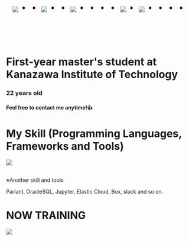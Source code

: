 <div align="center">
    <h1>
        <img src="https://user-images.githubusercontent.com/44926913/175852850-3fb6c715-1856-41ff-8c1f-94ce3b03b458.gif">・・
        <img src="https://user-images.githubusercontent.com/44926913/175853109-f8850656-6704-4a8a-bee6-9aca154d929b.gif">・・
        <img src="https://user-images.githubusercontent.com/44926913/175853154-5449d974-975e-44a6-ab84-a86031265e40.gif">・・・・
        <img src="https://user-images.githubusercontent.com/44926913/175853109-f8850656-6704-4a8a-bee6-9aca154d929b.gif">・
        <img src="https://user-images.githubusercontent.com/44926913/175853154-5449d974-975e-44a6-ab84-a86031265e40.gif">・・・・
    </h1>
  </div>
<br><br><br>

# First-year master's student at Kanazawa Institute of Technology
### 22 years old
#### Feel free to contact me anytime!👍

# My Skill (Programming Languages, Frameworks and Tools)

<img src="https://skillicons.dev/icons?i=python,sklearn,vscode,docker,ubuntu,github,git,notion,discord,instagram,gmail" /> <br /><br />

  ※Another skill and tools
  
  Parlant, OracleSQL, Jupyter, Elastic Cloud, Box, slack and so on.
  
# NOW TRAINING

<img src="https://skillicons.dev/icons?i=django,typescript,mysql" /> <br /><br />


<!-- --------------------------------- :) ---------------------------------- -->


